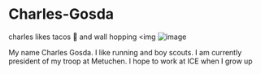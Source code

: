 # Charles-Gosda
charles likes tacos 🌮 and wall hopping
<img 
![image](https://github.com/user-attachments/assets/e3397e4b-d45b-44bd-b354-36fb0d0fb2b4)
<p>My name Charles Gosda.  I like running and boy scouts.  I am currently president of my troop at Metuchen.  I hope to work at ICE when I grow up</p>
<img
!(https://github.com/user-attachments/assets/8fc66722-7cfa-413a-b8a9-32d581d6bb05)
